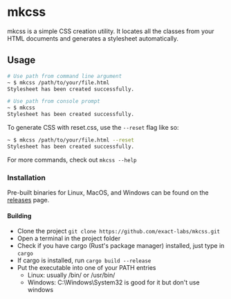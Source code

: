 # mkcss

mkcss is a simple CSS creation utility. It locates all the classes from your HTML documents and generates a stylesheet automatically.

## Usage

```bash
# Use path from command line argument
~ $ mkcss /path/to/your/file.html
Stylesheet has been created successfully.

# Use path from console prompt
~ $ mkcss
Stylesheet has been created successfully.
```

To generate CSS with reset.css, use the `--reset` flag like so:

```bash
~ $ mkcss /path/to/your/file.html --reset
Stylesheet has been created successfully.
```

For more commands, check out `mkcss --help`

### Installation

Pre-built binaries for Linux, MacOS, and Windows can be found on the [releases](https://github.com/exact-labs/mkcss/releases) page.

#### Building

- Clone the project `git clone https://github.com/exact-labs/mkcss.git`
- Open a terminal in the project folder
- Check if you have cargo (Rust's package manager) installed, just type in `cargo`
- If cargo is installed, run `cargo build --release`
- Put the executable into one of your PATH entries
  - Linux: usually /bin/ or /usr/bin/
  - Windows: C:\Windows\System32 is good for it but don't use windows
